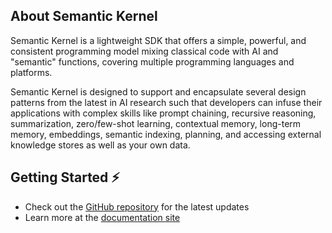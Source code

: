 ## About Semantic Kernel

Semantic Kernel is a lightweight SDK that offers a simple, powerful, and consistent programming
model mixing classical code with AI and "semantic" functions, covering multiple programming
languages and platforms.

Semantic Kernel is designed to support and encapsulate several design patterns from the latest
in AI research such that developers can infuse their applications with complex skills like prompt
chaining, recursive reasoning, summarization, zero/few-shot learning, contextual memory,
long-term memory, embeddings, semantic indexing, planning, and accessing external knowledge
stores as well as your own data.

## Getting Started ⚡

- Check out the [GitHub repository](https://github.com/microsoft/semantic-kernel) for the latest updates
- Learn more at the [documentation site](https://aka.ms/SK-Docs)
